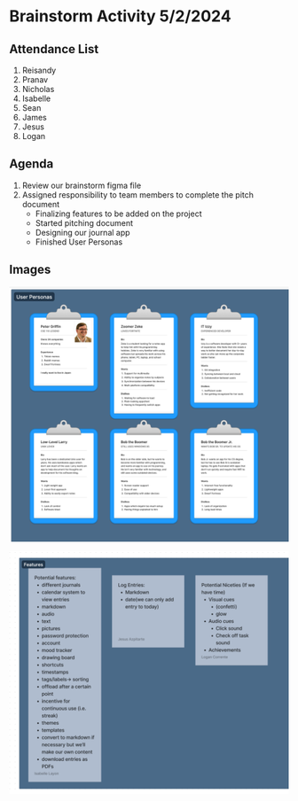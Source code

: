 # Brainstorm Activity 5/2/2024

## Attendance List
1. Reisandy
2. Pranav
3. Nicholas
4. Isabelle
5. Sean
6. James
7. Jesus
8. Logan

## Agenda
1. Review our brainstorm figma file
2. Assigned responsibility to team members to complete the pitch document
    - Finalizing features to be added on the project
    - Started pitching document
    - Designing our journal app
    - Finished User Personas

## Images
![figmaFile1](../misc/050224(1).png)

![figmaFile2](../misc/050224(2).png)